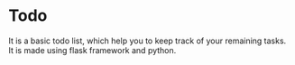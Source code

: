# Todo
It is a basic todo list, which help you to keep track of your remaining tasks. It is made using flask framework and python.
